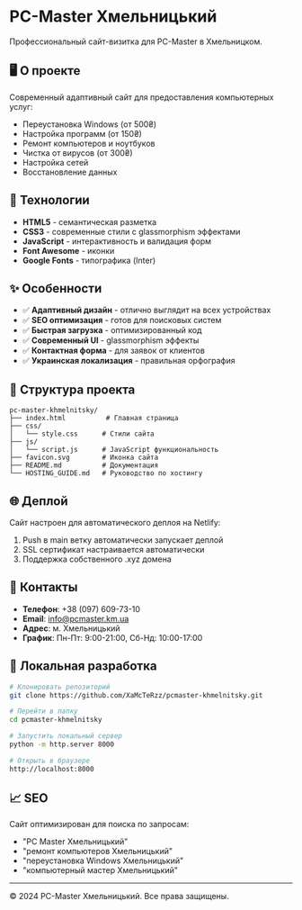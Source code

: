 # PC-Master Хмельницький

Профессиональный сайт-визитка для PC-Master в Хмельницком.

## 🖥️ О проекте

Современный адаптивный сайт для предоставления компьютерных услуг:
- Переустановка Windows (от 500₴)
- Настройка программ (от 150₴)
- Ремонт компьютеров и ноутбуков
- Чистка от вирусов (от 300₴)
- Настройка сетей
- Восстановление данных

## 🚀 Технологии

- **HTML5** - семантическая разметка
- **CSS3** - современные стили с glassmorphism эффектами
- **JavaScript** - интерактивность и валидация форм
- **Font Awesome** - иконки
- **Google Fonts** - типографика (Inter)

## ✨ Особенности

- ✅ **Адаптивный дизайн** - отлично выглядит на всех устройствах
- ✅ **SEO оптимизация** - готов для поисковых систем
- ✅ **Быстрая загрузка** - оптимизированный код
- ✅ **Современный UI** - glassmorphism эффекты
- ✅ **Контактная форма** - для заявок от клиентов
- ✅ **Украинская локализация** - правильная орфография

## 📁 Структура проекта

```
pc-master-khmelnitsky/
├── index.html          # Главная страница
├── css/
│   └── style.css      # Стили сайта
├── js/
│   └── script.js      # JavaScript функциональность
├── favicon.svg        # Иконка сайта
├── README.md          # Документация
└── HOSTING_GUIDE.md   # Руководство по хостингу
```

## 🌐 Деплой

Сайт настроен для автоматического деплоя на Netlify:
1. Push в main ветку автоматически запускает деплой
2. SSL сертификат настраивается автоматически
3. Поддержка собственного .xyz домена

## 📱 Контакты

- **Телефон**: +38 (097) 609-73-10
- **Email**: info@pcmaster.km.ua
- **Адрес**: м. Хмельницький
- **График**: Пн-Пт: 9:00-21:00, Сб-Нд: 10:00-17:00

## 🔧 Локальная разработка

```bash
# Клонировать репозиторий
git clone https://github.com/XaMcTeRzz/pcmaster-khmelnitsky.git

# Перейти в папку
cd pcmaster-khmelnitsky

# Запустить локальный сервер
python -m http.server 8000

# Открыть в браузере
http://localhost:8000
```

## 📈 SEO

Сайт оптимизирован для поиска по запросам:
- "PC Master Хмельницький"
- "ремонт компьютеров Хмельницький"
- "переустановка Windows Хмельницький"
- "компьютерный мастер Хмельницький"

---

© 2024 PC-Master Хмельницький. Все права защищены.